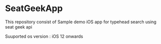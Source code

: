 # SeatGeekApp
This repository consist of Sample demo iOS app for typehead search using seat geek api

Suuported os version : iOS 12 onwards
